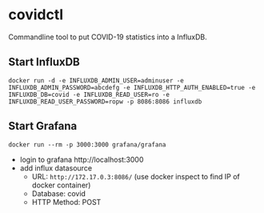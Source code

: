 # covidctl
Commandline tool to put COVID-19 statistics into a InfluxDB.

## Start InfluxDB
```
docker run -d -e INFLUXDB_ADMIN_USER=adminuser -e INFLUXDB_ADMIN_PASSWORD=abcdefg -e INFLUXDB_HTTP_AUTH_ENABLED=true -e INFLUXDB_DB=covid -e INFLUXDB_READ_USER=ro -e INFLUXDB_READ_USER_PASSWORD=ropw -p 8086:8086 influxdb
```

## Start Grafana
```
docker run --rm -p 3000:3000 grafana/grafana
```
* login to grafana http://localhost:3000
* add influx datasource
  * URL: `http://172.17.0.3:8086/` (use docker inspect to find IP of docker container)
  * Database: covid
  * HTTP Method: POST

